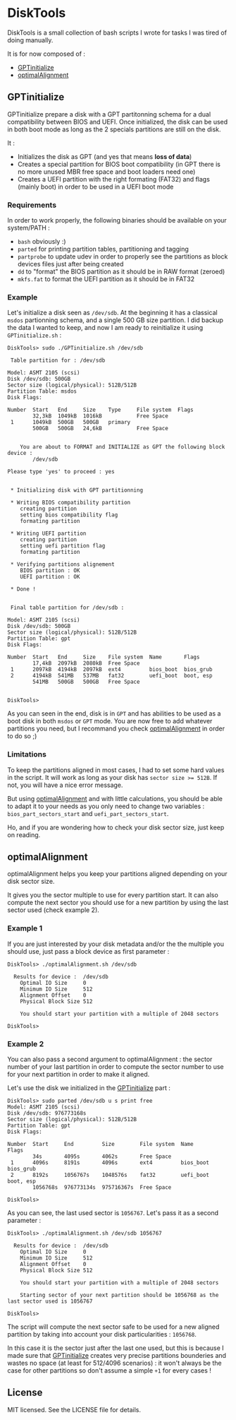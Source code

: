 # DiskTools

DiskTools is a small collection of bash scripts I wrote for tasks I was tired of doing manually.

It is for now composed of :
* [GPTinitialize](https://github.com/Hekmon/DiskTools#gptinitialize)
* [optimalAlignment](https://github.com/Hekmon/DiskTools#optimalalignment)


## GPTinitialize

GPTinitialize prepare a disk with a GPT partitonning schema for a dual compatibility between BIOS and UEFI. Once initialized, the disk can be used in both boot mode as long as the 2 specials partitions are still on the disk.

It :
* Initializes the disk as GPT (and yes that means __loss of data__)
* Creates a special partition for BIOS boot compatibility (in GPT there is no more unused MBR free space and boot loaders need one)
* Creates a UEFI partition with the right formating (FAT32) and flags (mainly boot) in order to be used in a UEFI boot mode

### Requirements

In order to work properly, the following binaries should be available on your system/PATH :

* `bash` obviously  :)
* `parted` for printing partition tables, partitioning and tagging
* `partprobe` to update udev in order to properly see the partitions as block devices files just after being created
* `dd` to "format" the BIOS partition as it should be in RAW format (zeroed)
* `mkfs.fat` to format the UEFI partition as it should be in FAT32


### Example

Let's initialize a disk seen as `/dev/sdb`. At the beginning it has a classical `msdos` partionning schema, and a single 500 GB size partition. I did backup the data I wanted to keep, and now I am ready to reinitialize it using `GPTinitialize.sh` :

```
DiskTools> sudo ./GPTinitialize.sh /dev/sdb

 Table partition for : /dev/sdb

Model: ASMT 2105 (scsi)
Disk /dev/sdb: 500GB
Sector size (logical/physical): 512B/512B
Partition Table: msdos
Disk Flags: 

Number  Start   End     Size    Type     File system  Flags
        32,3kB  1049kB  1016kB           Free Space
 1      1049kB  500GB   500GB   primary
        500GB   500GB   24,6kB           Free Space


	You are about to FORMAT and INITIALIZE as GPT the following block device :
		/dev/sdb

Please type 'yes' to proceed : yes


 * Initializing disk with GPT partitionning

 * Writing BIOS compatibility partition
	creating partition
	setting bios compatibility flag
    formating partition                                               

 * Writing UEFI partition
	creating partition
	setting uefi partition flag
	formating partition

 * Verifying partitions alignement
	BIOS partition : OK
	UEFI partition : OK

 * Done !


 Final table partition for /dev/sdb :

Model: ASMT 2105 (scsi)
Disk /dev/sdb: 500GB
Sector size (logical/physical): 512B/512B
Partition Table: gpt
Disk Flags: 

Number  Start   End     Size    File system  Name       Flags
        17,4kB  2097kB  2080kB  Free Space
 1      2097kB  4194kB  2097kB  ext4         bios_boot  bios_grub
 2      4194kB  541MB   537MB   fat32        uefi_boot  boot, esp
        541MB   500GB   500GB   Free Space


DiskTools>
```

As you can seen in the end, disk is in `GPT` and has abilities to be used as a boot disk in both `msdos` or `GPT` mode. You are now free to add whatever partitions you need, but I recommand you check [optimalAlignment](https://github.com/Hekmon/DiskTools#optimalalignment) in order to do so ;)

### Limitations

To keep the partitions aligned in most cases, I had to set some hard values in the script. It will work as long as your disk has `sector size >= 512B`. If not, you will have a nice error message.

But using [optimalAlignment](https://github.com/Hekmon/DiskTools#optimalalignment) and with little calculations, you should be able to adapt it to your needs as you only need to change two variables : `bios_part_sectors_start` and `uefi_part_sectors_start`.

Ho, and if you are wondering how to check your disk sector size, just keep on reading.

## optimalAlignment

optimalAlignment helps you keep your partitions aligned depending on your disk sector size.

It gives you the sector multiple to use for every partition start. It can also compute the next sector you should use for a new partition by using the last sector used (check example 2).

### Example 1

If you are just interested by your disk metadata and/or the the multiple you should use, just pass a block device as first parameter :

```
DiskTools> ./optimalAlignment.sh /dev/sdb

  Results for device :	/dev/sdb
    Optimal IO Size		0
    Minimum IO Size		512
    Alignment Offset	0
    Physical Block Size	512

	You should start your partition with a multiple of 2048 sectors

DiskTools>
```

### Example 2

You can also pass a second argument to optimalAlignment : the sector number of your last partition in order to compute the sector number to use for your next partition in order to make it aligned.

Let's use the disk we initialized in the [GPTinitialize](https://github.com/Hekmon/DiskTools#gptinitialize) part :

```
DiskTools> sudo parted /dev/sdb u s print free
Model: ASMT 2105 (scsi)
Disk /dev/sdb: 976773168s
Sector size (logical/physical): 512B/512B
Partition Table: gpt
Disk Flags: 

Number  Start     End         Size        File system  Name       Flags
        34s       4095s       4062s       Free Space
 1      4096s     8191s       4096s       ext4         bios_boot  bios_grub
 2      8192s     1056767s    1048576s    fat32        uefi_boot  boot, esp
        1056768s  976773134s  975716367s  Free Space

DiskTools>
```


As you can see, the last used sector is `1056767`. Let's pass it as a second parameter :

```
DiskTools> ./optimalAlignment.sh /dev/sdb 1056767

  Results for device :	/dev/sdb
    Optimal IO Size		0
    Minimum IO Size		512
    Alignment Offset	0
    Physical Block Size	512

	You should start your partition with a multiple of 2048 sectors

	Starting sector of your next partition should be 1056768 as the last sector used is 1056767

DiskTools>
```

The script will compute the next sector safe to be used for a new aligned partition by taking into account your disk particularities : `1056768`.

In this case it is the sector just after the last one used, but this is because I made sure that [GPTinitialize](https://github.com/Hekmon/DiskTools#gptinitialize) creates very precise partitions bounderies and wastes no space (at least for 512/4096 scenarios) : it won't always be the case for other partitions so don't assume a simple `+1` for every cases !


## License

MIT licensed. See the LICENSE file for details.


